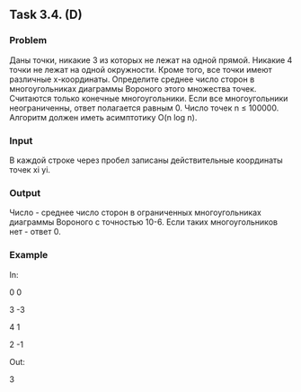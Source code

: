 ## Task 3.4. (D)

### Problem
Даны точки, никакие 3 из которых не лежат на одной прямой. Никакие 4 точки не лежат на одной окружности. Кроме того, все точки имеют различные x-координаты. Определите среднее число сторон в многоугольниках диаграммы Вороного этого множества точек. Считаются только конечные многоугольники. Если все многоугольники неограниченны, ответ полагается равным 0. Число точек n ≤ 100000. Алгоритм должен иметь асимптотику O(n log n).

### Input
В каждой строке через пробел записаны действительные координаты точек xi yi.

### Output
Число - среднее число сторон в ограниченных многоугольниках диаграммы Вороного с точностью 10-6. Если таких многоугольников нет - ответ 0.

### Example
In:

0 0

3 -3

4 1

2 -1

Out:

3
